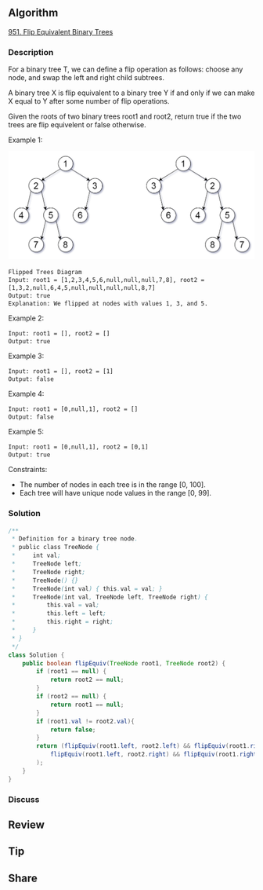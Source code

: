 ## Algorithm

[951. Flip Equivalent Binary Trees](https://leetcode.com/problems/flip-equivalent-binary-trees/)

### Description

For a binary tree T, we can define a flip operation as follows: choose any node, and swap the left and right child subtrees.

A binary tree X is flip equivalent to a binary tree Y if and only if we can make X equal to Y after some number of flip operations.

Given the roots of two binary trees root1 and root2, return true if the two trees are flip equivelent or false otherwise.

Example 1:

![](assets/20211019-f6058deb.png)

```
Flipped Trees Diagram
Input: root1 = [1,2,3,4,5,6,null,null,null,7,8], root2 = [1,3,2,null,6,4,5,null,null,null,null,8,7]
Output: true
Explanation: We flipped at nodes with values 1, 3, and 5.
```

Example 2:

```
Input: root1 = [], root2 = []
Output: true
```

Example 3:

```
Input: root1 = [], root2 = [1]
Output: false
```

Example 4:

```
Input: root1 = [0,null,1], root2 = []
Output: false
```

Example 5:

```
Input: root1 = [0,null,1], root2 = [0,1]
Output: true
```

Constraints:

- The number of nodes in each tree is in the range [0, 100].
- Each tree will have unique node values in the range [0, 99].

### Solution

```java
/**
 * Definition for a binary tree node.
 * public class TreeNode {
 *     int val;
 *     TreeNode left;
 *     TreeNode right;
 *     TreeNode() {}
 *     TreeNode(int val) { this.val = val; }
 *     TreeNode(int val, TreeNode left, TreeNode right) {
 *         this.val = val;
 *         this.left = left;
 *         this.right = right;
 *     }
 * }
 */
class Solution {
    public boolean flipEquiv(TreeNode root1, TreeNode root2) {
        if (root1 == null) {
            return root2 == null;
        }
        if (root2 == null) {
            return root1 == null;
        }
        if (root1.val != root2.val){
            return false;
        }
        return (flipEquiv(root1.left, root2.left) && flipEquiv(root1.right, root2.right)) || (
            flipEquiv(root1.left, root2.right) && flipEquiv(root1.right, root2.left)
        );
    }
}
```

### Discuss

## Review


## Tip


## Share
